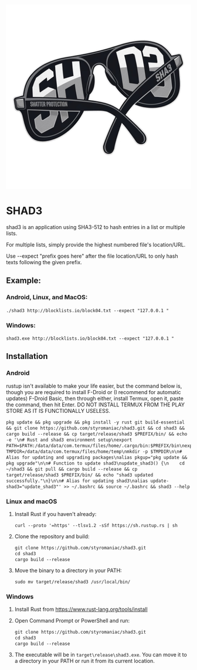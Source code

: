 ![SHAD3](https://github.com/styromaniac/shad3/raw/main/SHAD3.png)

# SHAD3

shad3 is an application using SHA3-512 to hash entries in a list or multiple lists.

For multiple lists, simply provide the highest numbered file's location/URL.

Use --expect "prefix goes here" after the file location/URL to only hash texts following the given prefix.

## Example:

### Android, Linux, and MacOS:
`
./shad3 http://blocklists.io/block04.txt --expect "127.0.0.1 "
`

### Windows:
`
shad3.exe http://blocklists.io/block04.txt --expect "127.0.0.1 "
`

## Installation

### Android
rustup isn't available to make your life easier, but the command below is, though you are required to install F-Droid or (I recommend for automatic updates) F-Droid Basic, then through either, install Termux, open it, paste the command, then hit Enter. DO NOT INSTALL TERMUX FROM THE PLAY STORE AS IT IS FUNCTIONALLY USELESS.
```
pkg update && pkg upgrade && pkg install -y rust git build-essential && git clone https://github.com/styromaniac/shad3.git && cd shad3 && cargo build --release && cp target/release/shad3 $PREFIX/bin/ && echo -e '\n# Rust and shad3 environment setup\nexport PATH=$PATH:/data/data/com.termux/files/home/.cargo/bin:$PREFIX/bin\nexport TMPDIR=/data/data/com.termux/files/home/temp\nmkdir -p $TMPDIR\n\n# Alias for updating and upgrading packages\nalias pkgup="pkg update && pkg upgrade"\n\n# Function to update shad3\nupdate_shad3() {\n    cd ~/shad3 && git pull && cargo build --release && cp target/release/shad3 $PREFIX/bin/ && echo "shad3 updated successfully."\n}\n\n# Alias for updating shad3\nalias update-shad3="update_shad3"' >> ~/.bashrc && source ~/.bashrc && shad3 --help
```

### Linux and macOS
1. Install Rust if you haven't already:
   ```
   curl --proto '=https' --tlsv1.2 -sSf https://sh.rustup.rs | sh
   ```

3. Clone the repository and build:
   ```
   git clone https://github.com/styromaniac/shad3.git
   cd shad3
   cargo build --release
   ```

4. Move the binary to a directory in your PATH:
   ```
   sudo mv target/release/shad3 /usr/local/bin/
   ```

### Windows
1. Install Rust from https://www.rust-lang.org/tools/install

2. Open Command Prompt or PowerShell and run:
   ```
   git clone https://github.com/styromaniac/shad3.git
   cd shad3
   cargo build --release
   ```

3. The executable will be in `target\release\shad3.exe`. You can move it to a directory in your PATH or run it from its current location.
